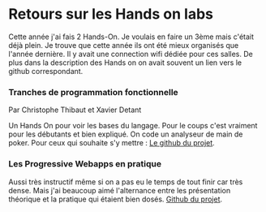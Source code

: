 # Retours sur les Hands on labs

Cette année j'ai fais 2 Hands-On. Je voulais en faire un 3ème mais c'était déjà plein.
Je trouve que cette année ils ont été mieux organisés que l'année dernière. Il y avait une connection wifi dédiée pour ces salles. De plus dans la description des Hands on on avait souvent un lien vers le github correspondant.

### Tranches de programmation fonctionnelle
Par Christophe Thibaut et Xavier Detant

Un Hands On pour voir les bases du langage. Pour le coups c'est vraiment pour les débutants et bien expliqué. On code un analyseur de main de poker. Pour ceux qui souhaite s'y mettre : [Le github du projet](https://github.com/ToF-/SlicesOfFP).

### Les Progressive Webapps en pratique

Aussi très instructif même si on a pas eu le temps de tout finir car très dense. Mais j'ai beaucoup aimé l'alternance entre les présentation théorique et la pratique qui étaient bien dosés. [Github du projet](https://github.com/Gillespie59/devoxx-progressive-webapp).
